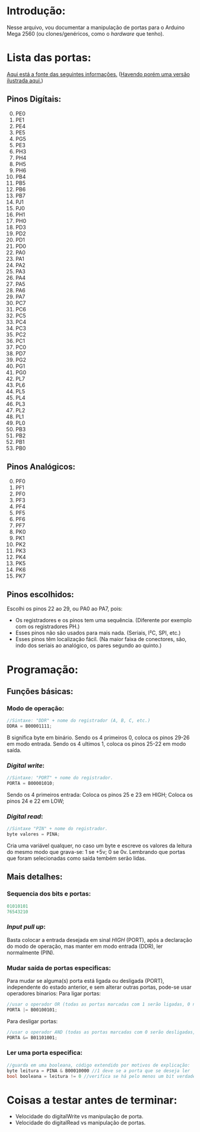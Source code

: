 # Introdução:
Nesse arquivo, vou documentar a manipulação de portas para o Arduino Mega 2560 (ou clones/genéricos, como o *hardware* que tenho).
# Lista das portas:
[Aqui está a fonte das seguintes informações.](https://docs.arduino.cc/hacking/hardware/PinMapping2560) ([Havendo porém uma versão ilustrada aqui.](https://web.archive.org/web/20171005020517/http://www.pighixxx.com/test/portfolio-items/mega/))
## Pinos Digítais:
0. PE0
1. PE1
2. PE4
3. PE5
4. PG5
5. PE3
6. PH3
7. PH4
8. PH5
9. PH6
10. PB4
11. PB5
12. PB6
13. PB7
14. PJ1
15. PJ0
16. PH1
17. PH0
18. PD3
19. PD2
20. PD1
21. PD0
22. PA0
23. PA1
24. PA2
25. PA3
26. PA4
27. PA5
28. PA6
29. PA7
30. PC7
31. PC6
32. PC5
33. PC4
34. PC3
35. PC2
36. PC1
37. PC0
38. PD7
39. PG2
40. PG1
41. PG0
42. PL7
43. PL6
44. PL5
45. PL4
46. PL3
47. PL2
48. PL1
49. PL0
50. PB3
51. PB2
52. PB1
53. PB0
## Pinos Analógicos:
0. PF0
1. PF1
2. PF0
3. PF3
4. PF4
5. PF5
6. PF6
7. PF7
8. PK0
9. PK1
10. PK2
11. PK3
12. PK4
13. PK5
14. PK6
15. PK7
## Pinos escolhidos:
Escolhi os pinos 22 ao 29, ou PA0 ao PA7, pois:
- Os registradores e os pinos tem uma sequência. (Diferente por exemplo com os registradores PH.)
- Esses pinos não são usados para mais nada. (Seriais, I²C, SPI, etc.)
- Esses pinos têm localização fácil. (Na maior faixa de conectores, são, indo dos seriais ao analógico, os pares segundo ao quinto.)
# Programação:
## Funções básicas:
### Modo de operação:
```cpp
//Sintaxe: "DDR" + nome do registrador (A, B, C, etc.)
DDRA = B00001111;
```
B significa byte em binário.
Sendo os 4 primeiros 0, coloca os pinos 29-26 em modo entrada.
Sendo os 4 ultimos 1, coloca os pinos 25-22 em modo saída.
### *Digital write*:
```cpp
//Sintaxe: "PORT" + nome do registrador.
PORTA = B00001010;
```
Sendo os 4 primeiros entrada:
Coloca os pinos 25 e 23 em HIGH;
Coloca os pinos 24 e 22 em LOW;
### *Digital read*:
```cpp
//Sintaxe "PIN" + nome do registrador.
byte valores = PINA;
```
Cria uma variável qualquer, no caso um byte e escreve os valores da leitura do mesmo modo que grava-se:
1 se +5v;
0 se 0v.
Lembrando que portas que foram selecionadas como saída tembém serão lidas.
## Mais detalhes:
### Sequencia dos bits e portas:
```c
01010101
76543210
```
### *Input pull up*:
Basta colocar a entrada desejada em sinal *HIGH* (PORT), após a declaração do modo de operação, mas manter em modo entrada (DDR), ler normalmente (PIN).
### Mudar saída de portas especificas:
Para mudar se alguma(s) porta está ligada ou desligada (PORT), independente do estado anterior, e sem alterar outras portas, pode-se usar operadores binarios:
Para ligar portas:
```cpp
//usar o operador OR (todas as portas marcadas com 1 serão ligadas, 0 não serão alteradas)
PORTA |= B00100101;
```
Para desligar portas:
```cpp
//usar o operador AND (todas as portas marcadas com 0 serão desligadas, 1 não serão alteradas)
PORTA &= B01101001;
```
### Ler uma porta especifica:
```cpp
//guarda em uma booleana, código extendido por motivos de explicação:
byte leitura = PINA & B00010000 //1 deve se a porta que se deseja ler
bool booleana = leitura != 0 //verifica se há pelo menos um bit verdadeiro
```
# Coisas a testar antes de terminar:
- Velocidade do digitalWrite vs manipulação de porta.
- Velocidade do digitalRead vs manipulação de portas.
